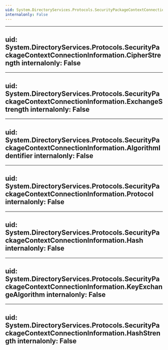 ```yaml
---
uid: System.DirectoryServices.Protocols.SecurityPackageContextConnectionInformation
internalonly: False
---
```


---
uid: System.DirectoryServices.Protocols.SecurityPackageContextConnectionInformation.CipherStrength
internalonly: False
---

---
uid: System.DirectoryServices.Protocols.SecurityPackageContextConnectionInformation.ExchangeStrength
internalonly: False
---

---
uid: System.DirectoryServices.Protocols.SecurityPackageContextConnectionInformation.AlgorithmIdentifier
internalonly: False
---

---
uid: System.DirectoryServices.Protocols.SecurityPackageContextConnectionInformation.Protocol
internalonly: False
---

---
uid: System.DirectoryServices.Protocols.SecurityPackageContextConnectionInformation.Hash
internalonly: False
---

---
uid: System.DirectoryServices.Protocols.SecurityPackageContextConnectionInformation.KeyExchangeAlgorithm
internalonly: False
---

---
uid: System.DirectoryServices.Protocols.SecurityPackageContextConnectionInformation.HashStrength
internalonly: False
---
